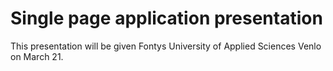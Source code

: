 # Single page application presentation

This presentation will be given Fontys University of Applied Sciences
Venlo on March 21.
